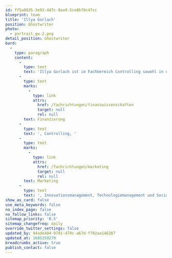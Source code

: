 ```yaml
---
id: ff5a8835-3e93-4d7c-9aa9-5ce0b70c47cc
blueprint: team
title: 'Illya Gorlach'
position: Ghostwriter
photo:
  - portrait_gw-2.png
detail_position: Ghostwriter
bard:
  -
    type: paragraph
    content:
      -
        type: text
        text: 'Illya Gorlach ist im Fachbereich Controlling sowohl in der Forschung als auch der Lehre tätig. Im Rahmen seiner akademischen Ausbildung, hat Illya Gorlach sich insbesondere auf die Fachbereiche Investition und '
      -
        type: text
        marks:
          -
            type: link
            attrs:
              href: /fachrichtungen/finanzwissenschaften
              target: null
              rel: null
        text: Finanzierung
      -
        type: text
        text: ', Controlling, '
      -
        type: text
        marks:
          -
            type: link
            attrs:
              href: /fachrichtungen/marketing
              target: null
              rel: null
        text: Marketing
      -
        type: text
        text: ', Innovationsmanagement, Technologiemanagement und Social Media fokussiert. Als Ghostwriter bei GWriters ist er in der Lage, seine Erfahrung und Fähigkeiten täglich einzusetzen und Andere beim Erreichen ihrer Ziele zu unterstützen. Als Ghostwriter legt Illya Gorlach einen hohen Wert auf einen professionellen Umgang mit Kunden und deren Zufriedenheit. Darüber hinaus spricht  er fünf Sprachen und verfügt über die Fähigkeit, sich schnell und gründlich in neue Themen einzuarbeiten.'
show_as_card: false
use_meta_keywords: false
no_index_page: false
no_follow_links: false
sitemap_priority: '0.5'
sitemap_changefreq: daily
override_twitter_settings: false
updated_by: 94ade404-9791-479c-a67d-f792aa146207
updated_at: 1685359279
breadcrumbs_active: true
publish_contact: false
---
```

